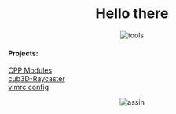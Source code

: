 <!DOCTYPE html>
<h1 align="center">Hello there</h1>
<p align="center">
<img src="https://i.ibb.co/qCPCpmn/tools.png" alt="tools" border="0">
</p>

#### Projects:

[CPP Modules](https://github.com/gde-alme/CPP-modules)  
[cub3D-Raycaster](https://github.com/gde-alme/cub3d-Raycaster)  
[vimrc config](https://github.com/gde-alme/vimrc)  

<p align="center">
<img src="https://i.ibb.co/YR2p9jP/assin.png" alt="assin" border="0">
</p>
